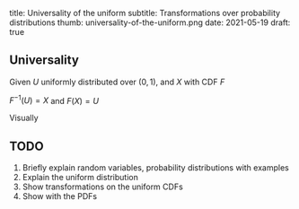title: Universality of the uniform
subtitle: Transformations over probability distributions
thumb: universality-of-the-uniform.png
date: 2021-05-19
draft: true



## Universality

Given $U$ uniformly distributed over $(0,1)$, and $X$ with CDF $F$

$F^{-1}(U) = X$ and $F(X) = U$

Visually


## TODO

1. Briefly explain random variables, probability distributions with examples
2. Explain the uniform distribution
3. Show transformations on the uniform CDFs
4. Show with the PDFs
